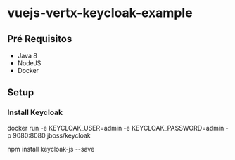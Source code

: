 # vuejs-vertx-keycloak-example

## Pré Requisitos

- Java 8
- NodeJS
- Docker

## Setup

### Install Keycloak

docker run -e KEYCLOAK_USER=admin -e KEYCLOAK_PASSWORD=admin -p 9080:8080 jboss/keycloak


npm install keycloak-js --save